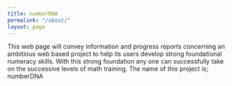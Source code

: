 ```yaml
---
title: numberDNA
permalink: "/about/"
layout: page
---
```


This web page will convey information and progress reports concerning an ambitious web based project to help its users develop strong foundational numeracy skills.  With this strong foundation any one can successfully take on the successive levels of math training. The name of this project is;
		numberDNA

